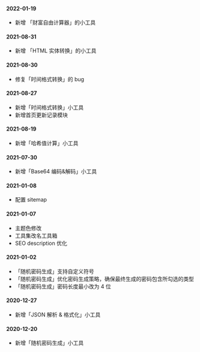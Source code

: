#### 2022-01-19

-   新增 「财富自由计算器」的小工具

#### 2021-08-31

-   新增 「HTML 实体转换」的小工具

#### 2021-08-30

-   修复「时间格式转换」的 bug

#### 2021-08-27

-   新增「时间格式转换」小工具
-   新增首页更新记录模块

#### 2021-08-19

-   新增「哈希值计算」小工具

#### 2021-07-30

-   新增「Base64 编码&解码」小工具

#### 2021-01-08

-   配置 sitemap

#### 2021-01-07

-   主题色修改
-   工具集改名工具箱
-   SEO description 优化

#### 2021-01-02

-   「随机密码生成」支持自定义符号
-   「随机密码生成」优化密码生成策略，确保最终生成的密码包含所勾选的类型
-   「随机密码生成」密码长度最小改为 4 位

#### 2020-12-27

-   新增「JSON 解析 & 格式化」小工具

#### 2020-12-20

-   新增「随机密码生成」小工具
